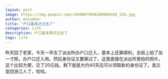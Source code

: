 ```yaml
---
layout: post
image: https://img.peapix.com/14940879946380960169_320.jpg
author: missdeer
title: "户口基本迁过去了"
categories: Life
description: 户口基本算迁过去了
tags: life
---
```

昨天回了老家，今天一早去了派出所办户口迁入，基本上还算顺利，去街上拍了张一寸照，办户口迁入用。然后身份证又要换过了，这里直接在派出所里拍的照片，这个比较方便，交了20元钱。剩下就是大约40天后可以领取新的身份证了。我又变回浙江人了，哈哈。
